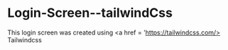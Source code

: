 # Login-Screen--tailwindCss

This login screen was created using <a href = 'https://tailwindcss.com/> Tailwindcss </a>
